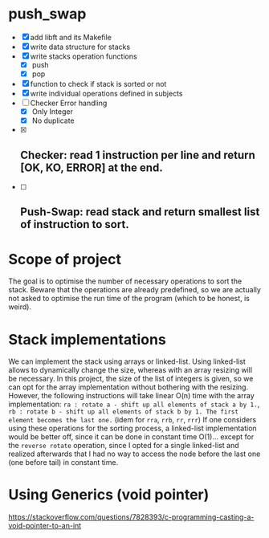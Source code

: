 # push_swap
- [x] add libft and its Makefile
- [x] write data structure for stacks
- [x] write stacks operation functions
    - [x] push
    - [x] pop
- [x] function to check if stack is sorted or not
- [x] write individual operations defined in subjects
- [ ] Checker Error handling
    - [x] Only Integer
    - [x] No duplicate
- [x] Checker: read 1 instruction per line and return [OK, KO, ERROR] at the end.
    - 
- [ ] Push-Swap: read stack and return smallest list of instruction to sort.
    - 

# Scope of project
The goal is to optimise the number of necessary operations to sort the stack. Beware that the operations are already predefined, so we are actually not asked to optimise the run time of the program (which to be honest, is weird).

# Stack implementations
We can implement the stack using arrays or linked-list. Using linked-list allows to dynamically change the size, whereas with an array resizing will be necessary. In this project, the size of the list of integers is given, so we can opt for the array implementation without bothering with the resizing. However, the following instructions will take linear O(n) time with the array implementation: `ra : rotate a - shift up all elements of stack a by 1.`, `rb : rotate b - shift up all elements of stack b by 1. The first element becomes the last one.` (idem for `rra`, `rrb`, `rr`, `rrr`) If one considers using these operations for the sorting process, a linked-list implementation would be better off, since it can be done in constant time O(1)... except for the `reverse rotate` operation, since I opted for a single linked-list and realized afterwards that I had no way to access the node before the last one (one before tail) in constant time.

# Using Generics (void pointer)
https://stackoverflow.com/questions/7828393/c-programming-casting-a-void-pointer-to-an-int

